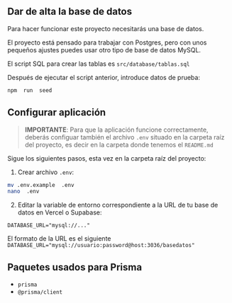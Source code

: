 ## Dar de alta la base de datos

Para hacer funcionar este proyecto necesitarás una base de datos. 

El proyecto está pensado para trabajar con Postgres, pero con unos pequeños ajustes puedes usar otro tipo de base de datos MySQL.

El script SQL para crear las tablas es `src/database/tablas.sql`

Después de ejecutar el script anterior, introduce datos de prueba:

```sh
npm  run  seed
```


## Configurar aplicación

> **IMPORTANTE**: Para que la aplicación funcione correctamente, deberás configuar también el archivo `.env` situado en la carpeta raíz del proyecto, es decir en la carpeta donde tenemos el `README.md`

Sigue los siguientes pasos, esta vez en la carpeta raíz del proyecto:

1. Crear archivo `.env`:

```sh
mv .env.example  .env
nano  .env
```

2. Editar la variable de entorno correspondiente a la URL de tu base de datos en Vercel o Supabase:

```
DATABASE_URL="mysql://..."
```

El formato de la URL es el siguiente `DATABASE_URL="mysql://usuario:password@host:3036/basedatos"`


## Paquetes usados para Prisma

- `prisma`
- `@prisma/client`
